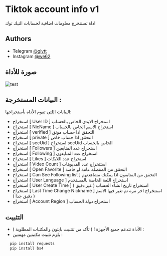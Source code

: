 
# Tiktok account info v1

اداة تستتخرج معلومات اضافية لحسابات التيك توك

## Authors

- Telegram [@givtt](https://t.me/givtt)
- Instagram [@we62](https://https://instagram.com/we62)


## صورة للأداة

![test](https://github.com/givtt/tiktok-info/assets/126427636/09ae83af-cdc9-4b30-9ce0-bcd77044554f)


## البيانات المستخرجة :

البيانات اللتي تقوم الأداة بأستخراجها:

- استخراج [ User ID ] استخراج الايدي الخاص بالحساب
- استخراج [ NicName ] استخراج الاسم الخاص بالحساب
- استخراج [ verified ] التحقق اذا حساب موثق
- استخراج [ private ] التحقق اذا حساب خاص
- استخراج [ secUid ] استخراج secUid الخاص بالحساب
- استخراج [ Followers ] استخراج عدد المتابعين
- استخراج [ Following ] استخراج عدد المتابعون
- استخراج [ Likes ]     استخراج عدد اللايكات
- استخراج [ Video Count ] استتخراج عدد الفديوهات
- استخراج [ Open Favorite ] التحقق من المفضلة عامة او خاصة
- استخراج [ Can See Following list ] التحقق من المتابعون اذا يمكنك مشاهدتهم
- استخراج [ User Language ] استخراج اللغة الخاصة بالمستخدم
- استخراج [ User Create Time ] استخراج تاريخ انشاء الحساب ( غير دقيق )
- استخراج [ Last Time Change Nickname ] استتخراج اخر مره تم تغير فيها الاسم ( دقيق جدا )
- استخراج [ Account Region ] استخراج دولة الحساب



## التثبيت

- الأداة تتدعم جميع الأجهزة ! ( تأكد من تتثبيت بايثون والمكتبات المطلوبة ) :
- يلزم تثبيت مكتبتين مهمتين :

```bash
  pip install requests
  pip install bs4
```
    
